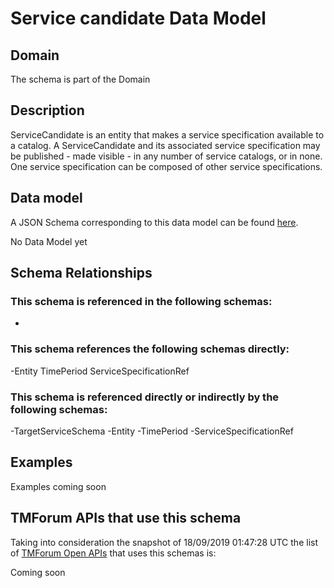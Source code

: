 # Service candidate Data Model

## Domain

The  schema is part of the  Domain

## Description

ServiceCandidate is an entity that makes a service specification available to a catalog. A
ServiceCandidate and its associated service specification may be published - made visible - in any number of service catalogs, or in none. One service specification can be composed of other service specifications.

## Data model

A JSON Schema corresponding to this data model can be found
[here](https://github.com/tmforum-rand/schemas/blob/master/Service/ServiceCandidate.schema.json).

No Data Model yet

## Schema Relationships

### This schema is referenced in the following schemas:

-

### This schema references the following schemas directly:

-Entity
TimePeriod
ServiceSpecificationRef

### This schema is referenced directly or indirectly by the following schemas:

-TargetServiceSchema
-Entity
-TimePeriod
-ServiceSpecificationRef



## Examples

Examples coming soon

## TMForum APIs that use this schema

Taking into consideration the snapshot of 18/09/2019 01:47:28 UTC the list of [TMForum Open APIs](https://www.tmforum.org/open-apis/) that uses this schemas is:

Coming soon